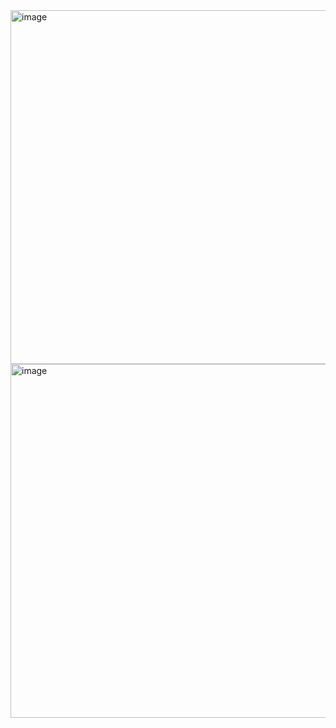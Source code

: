 <img width="566" alt="image" src="https://user-images.githubusercontent.com/37501487/230522527-d8f41146-9ee1-43f3-818c-2d7fdfcfebb0.png">

<img width="566" alt="image" src="https://user-images.githubusercontent.com/37501487/230522550-1e5ec2a4-b952-45ba-b2fe-a046596cd1b3.png">
